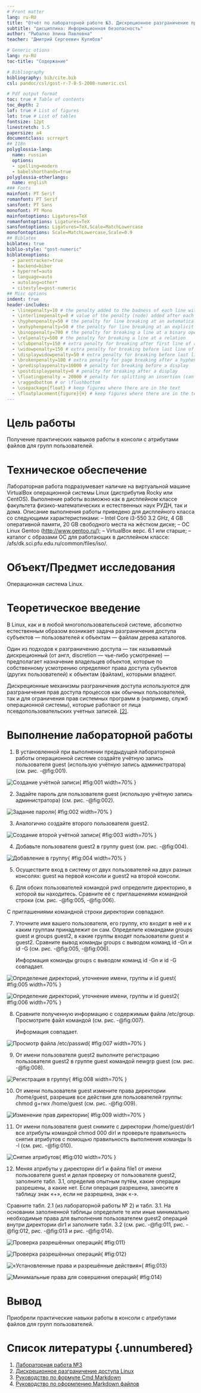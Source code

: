 ```yaml
---
# Front matter
lang: ru-RU  
title: "Отчёт по лабораторной работе №3. Дискреционное разграничение прав в Linux. Два пользователя"  
subtitle: "дисциплина: Информационная безопасность"  
author: "Рыбалко Элина Павловна"  
teacher: "Дмитрий Сергеевич Кулябов"

# Generic otions
lang: ru-RU
toc-title: "Содержание"

# Bibliography
bibliography: bib/cite.bib
csl: pandoc/csl/gost-r-7-0-5-2008-numeric.csl

# Pdf output format
toc: true # Table of contents
toc_depth: 2
lof: true # List of figures
lot: true # List of tables
fontsize: 12pt
linestretch: 1.5
papersize: a4
documentclass: scrreprt
## I18n
polyglossia-lang:
  name: russian
  options:
  - spelling=modern
  - babelshorthands=true
polyglossia-otherlangs:
  name: english
### Fonts
mainfont: PT Serif
romanfont: PT Serif
sansfont: PT Sans
monofont: PT Mono
mainfontoptions: Ligatures=TeX
romanfontoptions: Ligatures=TeX
sansfontoptions: Ligatures=TeX,Scale=MatchLowercase
monofontoptions: Scale=MatchLowercase,Scale=0.9
## Biblatex
biblatex: true
biblio-style: "gost-numeric"
biblatexoptions:
  - parentracker=true
  - backend=biber
  - hyperref=auto
  - language=auto
  - autolang=other*
  - citestyle=gost-numeric
## Misc options
indent: true
header-includes:
  - \linepenalty=10 # the penalty added to the badness of each line within a paragraph (no associated penalty node) Increasing the value makes tex try to have fewer lines in the paragraph.
  - \interlinepenalty=0 # value of the penalty (node) added after each line of a paragraph.
  - \hyphenpenalty=50 # the penalty for line breaking at an automatically inserted hyphen
  - \exhyphenpenalty=50 # the penalty for line breaking at an explicit hyphen
  - \binoppenalty=700 # the penalty for breaking a line at a binary operator
  - \relpenalty=500 # the penalty for breaking a line at a relation
  - \clubpenalty=150 # extra penalty for breaking after first line of a paragraph
  - \widowpenalty=150 # extra penalty for breaking before last line of a paragraph
  - \displaywidowpenalty=50 # extra penalty for breaking before last line before a display math
  - \brokenpenalty=100 # extra penalty for page breaking after a hyphenated line
  - \predisplaypenalty=10000 # penalty for breaking before a display
  - \postdisplaypenalty=0 # penalty for breaking after a display
  - \floatingpenalty = 20000 # penalty for splitting an insertion (can only be split footnote in standard LaTeX)
  - \raggedbottom # or \flushbottom
  - \usepackage{float} # keep figures where there are in the text
  - \floatplacement{figure}{H} # keep figures where there are in the text
---
```


# Цель работы

Получение практических навыков работы в консоли с атрибутами файлов для групп пользователей.

#  Техническое обеспечение
Лабораторная работа подразумевает наличие на виртуальной машине VirtualBox операционной системы Linux (дистрибутив Rocky или CentOS).
Выполнение работы возможно как в дисплейном классе факультета физико-математических и естественных наук РУДН, так и дома. Описание выполнения работы приведено для дисплейного класса со следующими характеристиками:
– Intel Core i3-550 3.2 GHz, 4 GB оперативной памяти, 20 GB свободного
места на жёстком диске;
– ОС Linux Gentoo (http://www.gentoo.ru/);
– VirtualBox верс. 6.1 или старше;
– каталог с образами ОС для работающих в дисплейном классе: /afs/dk.sci.pfu.edu.ru/common/files/iso/.
  

# Объект/Предмет исследования

Операционная система Linux.


# Теоретическое введение

В Linux, как и в любой многопользовательской системе, абсолютно естественным образом возникает задача разграничения доступа субъектов — пользователей к объектам — файлам дерева каталогов.

Один из подходов к разграничению доступа — так называемый дискреционный (от англ, discretion — чье-либо усмотрение) — предполагает назначение владельцев объектов, которые по собственному усмотрению определяют права доступа субъектов (других пользователей) к объектам (файлам), которыми владеют.

Дискреционные механизмы разграничения доступа используются для разграничения прав доступа процессов как обычных пользователей, так и для ограничения прав системных программ в (например, служб операционной системы), которые работают от лица псевдопользовательских учетных записей.  [[2]](#список-литературы).


# Выполнение лабораторной работы

1. В установленной при выполнении предыдущей лабораторной работы операционной системе создайте учётную запись пользователя guest (использую учётную запись администратора) (см. рис. -@fig:001).

![Создание учётной записи](image/fig001.png){ #fig:001 width=70% } 

2. Задайте пароль для пользователя guest (использую учётную запись администратора) (см. рис. -@fig:002).

![Задание пароля](image/fig002.png){ #fig:002 width=70% } 

3. Аналогично создайте второго пользователя guest2.

![Создание второй учётной записи](image/fig003.png){ #fig:003 width=70% }

4. Добавьте пользователя guest2 в группу guest (см. рис. -@fig:004).

![Добавление в группу](image/fig004.png){ #fig:004 width=70% } 

5. Осуществите вход в систему от двух пользователей на двух разных консолях: guest на первой консоли и guest2 на второй консоли.

6. Для обоих пользователей командой pwd определите директорию, в которой вы находитесь. Сравните её с приглашениями командной строки (см. рис. -@fig:005, -@fig:006).

  С приглашениями командной строки директории совпадают.

7. Уточните имя вашего пользователя, его группу, кто входит в неё и к каким группам принадлежит он сам. Определите командами groups guest и groups guest2, в какие группы входят пользователи guest и guest2. Сравните вывод команды groups с выводом команд id -Gn и id -G (см. рис. -@fig:005, -@fig:006).

    Информация команды groups с выводом команд id -Gn и id -G совпадает.

![Определение директорий, уточнение имени, группы и id guest](image/fig005.png){ #fig:005 width=70% } 

![Определение директорий, уточнение имени, группы и id  guest2](image/fig006.png){ #fig:006 width=70% }

8. Сравните полученную информацию с содержимым файла /etc/group. Просмотрите файл командой (см. рис. -@fig:007). 

   Информация совпадает. 

![Просмотр файла /etc/passwd](image/fig007.png){ #fig:007 width=70% } 

9. От имени пользователя guest2 выполните регистрацию пользователя guest2 в группе guest командой newgrp guest (см. рис. -@fig:008).

![Регистрация в группу](image/fig008.png){ #fig:008 width=70% } 

10. От имени пользователя guest измените права директории /home/guest,
разрешив все действия для пользователей группы: chmod g+rwx /home/guest (см. рис. -@fig:009).

![Изменение прав директории](image/fig009.png){ #fig:009 width=70% } 

11. От имени пользователя guest снимите с директории /home/guest/dir1 все атрибуты командой chmod 000 dirl и проверьте правильность снятия атрибутов с помощью правильность выполнения команды ls -l (см. рис. -@fig:010).

![Снятие атрибутов](image/fig010.png){ #fig:010 width=70% } 

12. Меняя атрибуты у директории dir1 и файла file1 от имени пользователя guest и делая проверку от пользователя guest2, заполните табл. 3.1, определив опытным путём, какие операции разрешены, а какие нет. Если операция разрешена, занесите в таблицу знак «+», если не разрешена, знак «-».

Сравните табл. 2.1 (из лабораторной работы № 2) и табл. 3.1. На основании заполненной таблицы определите те или иные минимально необходимые права для выполнения пользователем guest2 операций внутри директории dir1 и заполните табл. 3.2  (см. рис. -@fig:011, рис. -@fig:012, рис. -@fig:013 и рис. -@fig:014).

![Проверка разрешённых операций](image/fig011.png){ #fig:011}

![Проверка разрешённых операций](image/fig012.png){ #fig:012} 

![«Установленные права и разрешённые действия»](image/fig013.png){ #fig:013}

![Минимальные права для совершения операций](image/fig014.png){ #fig:014} 

# Вывод

Приобрели практические навыки работы в консоли с атрибутами файлов для групп пользователей. 



# Список литературы {.unnumbered}

1. [Лабораторная работа №3](https://docs.yandex.ru/docs/view?tm=1663623817&tld=ru&lang=ru&name=003-lab_discret_2users.pdf&text=Лабораторная%20работа%20№%203.%20Дискреционное%20разграничение%20прав%20в%20Linux.%20Два%20пользователя%203.1.%20Цель%20работы%20Получение%20практических%20навыков%20работы%20в%20консоли%20с%20атрибутами%20файлов%20для%20групп%20пользователей1%20.%203.2.%20Порядок%20выполнения%20работы%201.%20В%20установленной%20операционной%20системе%20создайте%20учётную%20запись%20пользователя%20guest%20(использую%20учётную%20запись%20администратора)%3A%20useradd%20guest%202.%20Задайте%20пароль%20для%20пользовател&url=https%3A%2F%2Fstud-sci.rudn.ru%2Fpluginfile.php%2F3383%2Fmod_resource%2Fcontent%2F3%2F003-lab_discret_2users.pdf&lr=10668&mime=pdf&l10n=ru&sign=aa76d2c3915d1c17ee6b7a15155cd77d&keyno=0&serpParams=tm%3D1663623817%26tld%3Dru%26lang%3Dru%26name%3D003-lab_discret_2users.pdf%26text%3D%25D0%259B%25D0%25B0%25D0%25B1%25D0%25BE%25D1%2580%25D0%25B0%25D1%2582%25D0%25BE%25D1%2580%25D0%25BD%25D0%25B0%25D1%258F%2B%25D1%2580%25D0%25B0%25D0%25B1%25D0%25BE%25D1%2582%25D0%25B0%2B%25E2%2584%2596%2B3.%2B%25D0%2594%25D0%25B8%25D1%2581%25D0%25BA%25D1%2580%25D0%25B5%25D1%2586%25D0%25B8%25D0%25BE%25D0%25BD%25D0%25BD%25D0%25BE%25D0%25B5%2B%25D1%2580%25D0%25B0%25D0%25B7%25D0%25B3%25D1%2580%25D0%25B0%25D0%25BD%25D0%25B8%25D1%2587%25D0%25B5%25D0%25BD%25D0%25B8%25D0%25B5%2B%25D0%25BF%25D1%2580%25D0%25B0%25D0%25B2%2B%25D0%25B2%2BLinux.%2B%25D0%2594%25D0%25B2%25D0%25B0%2B%25D0%25BF%25D0%25BE%25D0%25BB%25D1%258C%25D0%25B7%25D0%25BE%25D0%25B2%25D0%25B0%25D1%2582%25D0%25B5%25D0%25BB%25D1%258F%2B3.1.%2B%25D0%25A6%25D0%25B5%25D0%25BB%25D1%258C%2B%25D1%2580%25D0%25B0%25D0%25B1%25D0%25BE%25D1%2582%25D1%258B%2B%25D0%259F%25D0%25BE%25D0%25BB%25D1%2583%25D1%2587%25D0%25B5%25D0%25BD%25D0%25B8%25D0%25B5%2B%25D0%25BF%25D1%2580%25D0%25B0%25D0%25BA%25D1%2582%25D0%25B8%25D1%2587%25D0%25B5%25D1%2581%25D0%25BA%25D0%25B8%25D1%2585%2B%25D0%25BD%25D0%25B0%25D0%25B2%25D1%258B%25D0%25BA%25D0%25BE%25D0%25B2%2B%25D1%2580%25D0%25B0%25D0%25B1%25D0%25BE%25D1%2582%25D1%258B%2B%25D0%25B2%2B%25D0%25BA%25D0%25BE%25D0%25BD%25D1%2581%25D0%25BE%25D0%25BB%25D0%25B8%2B%25D1%2581%2B%25D0%25B0%25D1%2582%25D1%2580%25D0%25B8%25D0%25B1%25D1%2583%25D1%2582%25D0%25B0%25D0%25BC%25D0%25B8%2B%25D1%2584%25D0%25B0%25D0%25B9%25D0%25BB%25D0%25BE%25D0%25B2%2B%25D0%25B4%25D0%25BB%25D1%258F%2B%25D0%25B3%25D1%2580%25D1%2583%25D0%25BF%25D0%25BF%2B%25D0%25BF%25D0%25BE%25D0%25BB%25D1%258C%25D0%25B7%25D0%25BE%25D0%25B2%25D0%25B0%25D1%2582%25D0%25B5%25D0%25BB%25D0%25B5%25D0%25B91%2B.%2B3.2.%2B%25D0%259F%25D0%25BE%25D1%2580%25D1%258F%25D0%25B4%25D0%25BE%25D0%25BA%2B%25D0%25B2%25D1%258B%25D0%25BF%25D0%25BE%25D0%25BB%25D0%25BD%25D0%25B5%25D0%25BD%25D0%25B8%25D1%258F%2B%25D1%2580%25D0%25B0%25D0%25B1%25D0%25BE%25D1%2582%25D1%258B%2B1.%2B%25D0%2592%2B%25D1%2583%25D1%2581%25D1%2582%25D0%25B0%25D0%25BD%25D0%25BE%25D0%25B2%25D0%25BB%25D0%25B5%25D0%25BD%25D0%25BD%25D0%25BE%25D0%25B9%2B%25D0%25BE%25D0%25BF%25D0%25B5%25D1%2580%25D0%25B0%25D1%2586%25D0%25B8%25D0%25BE%25D0%25BD%25D0%25BD%25D0%25BE%25D0%25B9%2B%25D1%2581%25D0%25B8%25D1%2581%25D1%2582%25D0%25B5%25D0%25BC%25D0%25B5%2B%25D1%2581%25D0%25BE%25D0%25B7%25D0%25B4%25D0%25B0%25D0%25B9%25D1%2582%25D0%25B5%2B%25D1%2583%25D1%2587%25D1%2591%25D1%2582%25D0%25BD%25D1%2583%25D1%258E%2B%25D0%25B7%25D0%25B0%25D0%25BF%25D0%25B8%25D1%2581%25D1%258C%2B%25D0%25BF%25D0%25BE%25D0%25BB%25D1%258C%25D0%25B7%25D0%25BE%25D0%25B2%25D0%25B0%25D1%2582%25D0%25B5%25D0%25BB%25D1%258F%2Bguest%2B%2528%25D0%25B8%25D1%2581%25D0%25BF%25D0%25BE%25D0%25BB%25D1%258C%25D0%25B7%25D1%2583%25D1%258E%2B%25D1%2583%25D1%2587%25D1%2591%25D1%2582%25D0%25BD%25D1%2583%25D1%258E%2B%25D0%25B7%25D0%25B0%25D0%25BF%25D0%25B8%25D1%2581%25D1%258C%2B%25D0%25B0%25D0%25B4%25D0%25BC%25D0%25B8%25D0%25BD%25D0%25B8%25D1%2581%25D1%2582%25D1%2580%25D0%25B0%25D1%2582%25D0%25BE%25D1%2580%25D0%25B0%2529%253A%2Buseradd%2Bguest%2B2.%2B%25D0%2597%25D0%25B0%25D0%25B4%25D0%25B0%25D0%25B9%25D1%2582%25D0%25B5%2B%25D0%25BF%25D0%25B0%25D1%2580%25D0%25BE%25D0%25BB%25D1%258C%2B%25D0%25B4%25D0%25BB%25D1%258F%2B%25D0%25BF%25D0%25BE%25D0%25BB%25D1%258C%25D0%25B7%25D0%25BE%25D0%25B2%25D0%25B0%25D1%2582%25D0%25B5%25D0%25BB%26url%3Dhttps%253A%2F%2Fstud-sci.rudn.ru%2Fpluginfile.php%2F3383%2Fmod_resource%2Fcontent%2F3%2F003-lab_discret_2users.pdf%26lr%3D10668%26mime%3Dpdf%26l10n%3Dru%26sign%3Daa76d2c3915d1c17ee6b7a15155cd77d%26keyno%3D0)
2. [Дискреционное разграничение доступа Linux](https://debianinstall.ru/diskretsionnoe-razgranichenie-dostupa-linux/)
3. [Руководство по формуле Cmd Markdown](https://russianblogs.com/article/26051452570/)
4. [Руководство по оформлению Markdown файлов](https://gist.github.com/Jekins/2bf2d0638163f1294637)